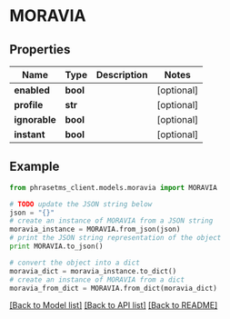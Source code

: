 # MORAVIA

## Properties

| Name          | Type     | Description | Notes      |
| ------------- | -------- | ----------- | ---------- |
| **enabled**   | **bool** |             | [optional] |
| **profile**   | **str**  |             | [optional] |
| **ignorable** | **bool** |             | [optional] |
| **instant**   | **bool** |             | [optional] |

## Example

```python
from phrasetms_client.models.moravia import MORAVIA

# TODO update the JSON string below
json = "{}"
# create an instance of MORAVIA from a JSON string
moravia_instance = MORAVIA.from_json(json)
# print the JSON string representation of the object
print MORAVIA.to_json()

# convert the object into a dict
moravia_dict = moravia_instance.to_dict()
# create an instance of MORAVIA from a dict
moravia_from_dict = MORAVIA.from_dict(moravia_dict)
```

[[Back to Model list]](../README.md#documentation-for-models) [[Back to API list]](../README.md#documentation-for-api-endpoints) [[Back to README]](../README.md)

